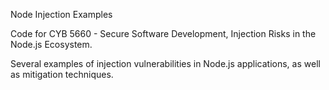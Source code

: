 Node Injection Examples

Code for CYB 5660 - Secure Software Development, Injection Risks in the Node.js Ecosystem.

Several examples of injection vulnerabilities in Node.js applications,
as well as mitigation techniques.
